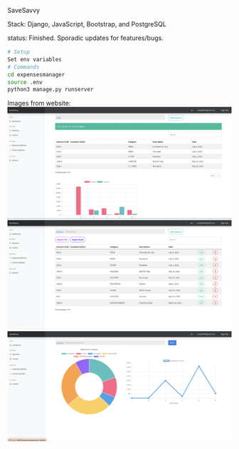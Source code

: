 SaveSavvy

Stack:
Django, JavaScript, Bootstrap, and PostgreSQL

status: Finished. Sporadic updates for features/bugs.

```bash
# Setup
Set env variables
# Commands
cd expensesmanager
source .env
python3 manage.py runserver
```

Images from website:
![](expensesmanager/expensesmanager/static/img/demo/dashboard.png?raw=true)
![](expensesmanager/expensesmanager/static/img/demo/expenses.png?raw=true)
![](expensesmanager/expensesmanager/static/img/demo/expense-stats.png?raw=true)
